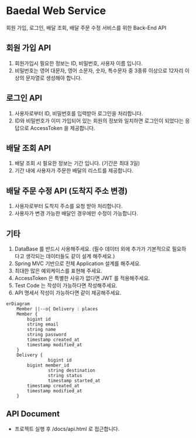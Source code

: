 # Baedal Web Service
회원 가입, 로그인, 배달 조회, 배달 주문 수정 서비스를 위한 Back-End API

## 회원 가입 API
1.	회원가입시 필요한 정보는 ID, 비밀번호, 사용자 이름 입니다.
2.	비밀번호는 영어 대문자, 영어 소문자, 숫자, 특수문자 중 3종류 이상으로
      12자리 이상의 문자열로 생성해야 합니다.

## 로그인 API
1.	사용자로부터 ID, 비밀번호를 입력받아 로그인을 처리합니다.
2.	ID와 비밀번호가 이미 가입되어 있는 회원의 정보와 일치하면 로그인이 되었다는
      응답으로 AccessToken 을 제공합니다.

## 배달 조회 API
1.	배달 조회 시 필요한 정보는 기간 입니다. (기간은 최대 3일)
2.	기간 내에 사용자가 주문한 배달의 리스트를 제공합니다.

## 배달 주문 수정 API (도착지 주소 변경)
1.	사용자로부터 도착지 주소를 요청 받아 처리합니다.
2.	사용자가 변경 가능한 배달인 경우에만 수정이 가능합니다.

## 기타
1.	DataBase 를 반드시 사용해주세요.
      (필수 데이터 외에 추가가 기본적으로 필요하다고 생각되는 데이터들도 같이 설계 해주세요.)
2.	Spring MVC 기반으로 전체 Application 설계를 해주세요.
3.	최대한 많은 예외케이스를 표현해 주세요.
4.	AccessToken 은 특별한 사유가 없다면 JWT 를 적용해주세요.
5.	Test Code 는 작성이 가능하다면 작성해주세요.
6.	API 명세서 작성이 가능하다면 같이 제공해주세요.

```mermaid
erDiagram
    Member ||--o{ Delivery : places
    Member {
	    bigint id
	    string email
        string name
        string password
        timestamp created_at
        timestamp modified_at
    }
    Delivery {
				bigint id
        bigint member_id
				string destination
				string status
				timestamp started_at
        timestamp created_at
        timestamp modified_at
    }
```

## API Document
- 프로젝트 실행 후 /docs/api.html 로 접근합니다.